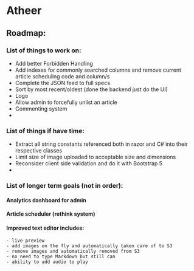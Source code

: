 # Atheer
## Roadmap:
### List of things to work on:
- Add better Forbidden Handling
- Add indexes for commonly searched columns and remove current article scheduling code and column/s
- Complete the JSON feed to full specs
- Sort by most recent/oldest (done the backend just do the UI)
- Logo
- Allow admin to forcefully unlist an article
- Commenting system
- 

### List of things if have time:
- Extract all string constants referenced both in razor and C# into their respective classes
- Limit size of image uploaded to acceptable size and dimensions
- Reconsider client side validation and do it with Bootstrap 5
-

### List of longer term goals (not in order):

#### Analytics dashboard for admin
#### Article scheduler (rethink system)
#### Improved text editor includes:
    - live preview
    - add images on the fly and automatically taken care of to S3
    - remove images and automatically removed from S3
    - no need to type Markdown but still can
    - ability to add audio to play